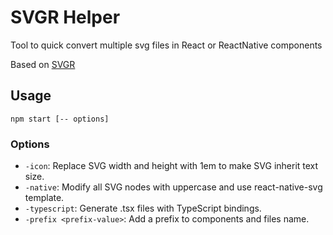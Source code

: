 # **SVGR Helper**

Tool to quick convert multiple svg files in React or ReactNative components

Based on [SVGR](https://react-svgr.com/)

## Usage

```
npm start [-- options]
```

### Options
- `-icon`: Replace SVG width and height with 1em to make SVG inherit text size.
- `-native`: Modify all SVG nodes with uppercase and use react-native-svg template.
- `-typescript`: Generate .tsx files with TypeScript bindings.
- `-prefix <prefix-value>`: Add a prefix to components and files name.